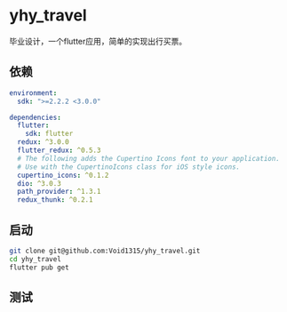 # yhy_travel
毕业设计，一个flutter应用，简单的实现出行买票。
## 依赖
```yaml
environment:
  sdk: ">=2.2.2 <3.0.0"

dependencies:
  flutter:
    sdk: flutter
  redux: ^3.0.0
  flutter_redux: ^0.5.3
  # The following adds the Cupertino Icons font to your application.
  # Use with the CupertinoIcons class for iOS style icons.
  cupertino_icons: ^0.1.2
  dio: ^3.0.3
  path_provider: ^1.3.1
  redux_thunk: ^0.2.1
```
## 启动
```bash
git clone git@github.com:Void1315/yhy_travel.git
cd yhy_travel
flutter pub get
```
## 测试
